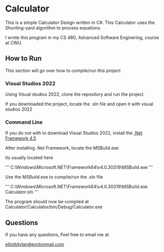 # Calculator
This is a simple Calculator Design written in C#. This Calculator uses the Shunting-yard algorithm to process equations.

I wrote this program in my CS 480, Advanced Software Enginering, course at CWU.

## How to Run
This section will go over how to compile/run this project

### Visual Studios 2022
Using Visual studios 2022, clone the repository and run the project.

If you downloaded the project, locate the .sln file and open it with visual studios 2022

### Command Line
If you do not with to download Visual Studios 2022, install the [.Net Framework 4.5](https://www.microsoft.com/en-us/download/details.aspx?id=30653)

After installing .Net Framework, locate the MSBuild.exe

Its usually located here

'''
C:\Windows\Microsoft.NET\Framework64\v4.0.30319\MSBuild.exe
'''

Use the MSBuild.exe to compile/run the .sln file

'''
C:\Windows\Microsoft.NET\Framework64\v4.0.30319\MSBuild.exe Calculator.sln
'''

The program should now be compiled at Calculator/Calculator/bin/Debug/Calculator.exe

## Questions
If you have any questions, Feel free to email me at

elliottdylan@protonmail.com
